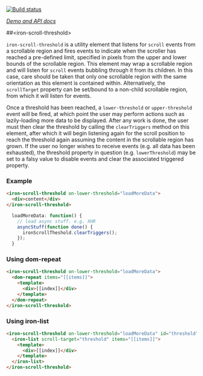 
<!---

This README is automatically generated from the comments in these files:
iron-scroll-threshold.html

Edit those files, and our readme bot will duplicate them over here!
Edit this file, and the bot will squash your changes :)

The bot does some handling of markdown. Please file a bug if it does the wrong
thing! https://github.com/PolymerLabs/tedium/issues

-->

[![Build status](https://travis-ci.org/PolymerElements/iron-scroll-threshold.svg?branch=master)](https://travis-ci.org/PolymerElements/iron-scroll-threshold)

_[Demo and API docs](https://elements.polymer-project.org/elements/iron-scroll-threshold)_


##&lt;iron-scroll-threshold&gt;

`iron-scroll-threshold` is a utility element that listens for `scroll` events from a
scrollable region and fires events to indicate when the scroller has reached a pre-defined
limit, specified in pixels from the upper and lower bounds of the scrollable region.
This element may wrap a scrollable region and will listen for `scroll` events bubbling
through it from its children.  In this case, care should be taken that only one scrollable
region with the same orientation as this element is contained within. Alternatively,
the `scrollTarget` property can be set/bound to a non-child scrollable region, from which
it will listen for events.

Once a threshold has been reached, a `lower-threshold` or `upper-threshold` event will
be fired, at which point the user may perform actions such as lazily-loading more data
to be displayed. After any work is done, the user must then clear the threshold by
calling the `clearTriggers` method on this element, after which it will
begin listening again for the scroll position to reach the threshold again assuming
the content in the scrollable region has grown. If the user no longer wishes to receive
events (e.g. all data has been exhausted), the threshold property in question (e.g.
`lowerThreshold`) may be set to a falsy value to disable events and clear the associated
triggered property.

### Example

```html
<iron-scroll-threshold on-lower-threshold="loadMoreData">
  <div>content</div>
</iron-scroll-threshold>
```

```js
  loadMoreData: function() {
    // load async stuff. e.g. XHR
    asyncStuff(function done() {
      ironScrollTheshold.clearTriggers();
    });
  }
```

### Using dom-repeat

```html
<iron-scroll-threshold on-lower-threshold="loadMoreData">
  <dom-repeat items="[[items]]">
    <template>
      <div>[[index]]</div>
    </template>
  </dom-repeat>
</iron-scroll-threshold>
```

### Using iron-list

```html
<iron-scroll-threshold on-lower-threshold="loadMoreData" id="threshold">
  <iron-list scroll-target="threshold" items="[[items]]">
    <template>
      <div>[[index]]</div>
    </template>
  </iron-list>
</iron-scroll-threshold>
```


